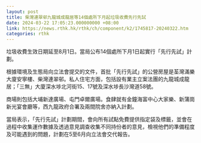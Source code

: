 ```yaml
---
layout: post
title: 柴灣連翠邨九龍城成龍居等14個處所下月起垃圾收費先行先試
date: 2024-03-22 17:05:23.000000000 +08:00
link: https://news.rthk.hk/rthk/ch/component/k2/1745817-20240322.htm
categories: rthk
---
```


垃圾收費生效日期延至8月1日。當局公布14個處所下月1日起實行「先行先試」計劃。

根據環境及生態局向立法會提交的文件，首批「先行先試」的公營房屋是荃灣滿樂大廈安寧樓、柴灣連翠邨。私人住宅方面，包括設有業主立案法團的九龍城成龍居；「三無」大廈深水埗北河街15、17號及深水埗長沙灣道58號。

商場則包括大埔新達廣場、屯門卓爾廣場。食肆就有金鐘海富中心大家樂、新蒲崗新光宴會廳等，西九龍政府合署及兩間院舍亦納入計劃。

當局表示，「先行先試」計劃期間，會向所有試點免費提供指定袋及標籤，並會在過程中收集運作數據及透過意見調查收集不同持份者的意見，檢視他們的準備程度及可能遇到的問題，計劃在5至6月向立法會交代報告。
